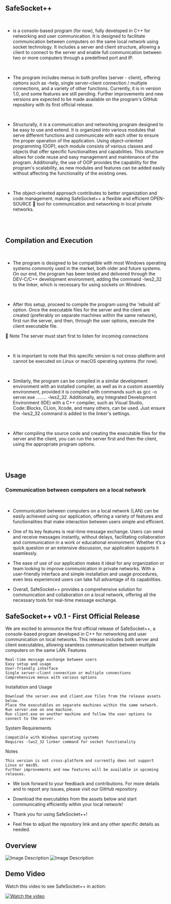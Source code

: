 <h2>SafeSocket++</h2> 
<br>

- is a console-based program (for now), fully developed in C++ for networking and user communication. It is designed to facilitate communication between computers 
on the same local network using socket technology. It includes a server and client structure, allowing a client to connect to the server and 
enable full communication between two or more computers through a predefined port and IP.

<br>

- The program includes menus in both profiles (server - client), offering options such as -help, single server-client connection / multiple connections, 
and a variety of other functions. Currently, it is in version 1.0, and some features are still pending. Further improvements and new versions are 
expected to be made available on the program's GitHub repository with its first official release.

<br>


- Structurally, it is a communication and networking program designed to be easy to use and extend. It is organized into various modules that serve different functions and communicate 
with each other to ensure the proper operation of the application. Using object-oriented programming (OOP), each module consists of various classes and objects that offer specific 
functionalities and capabilities. This structure allows for code reuse and easy management and maintenance of the program. Additionally, the use of OOP provides the capability for the 
program's scalability, as new modules and features can be added easily without affecting the functionality of the existing ones.

<br>


- The object-oriented approach contributes to better organization and code management, making SafeSocket++ a flexible 
and efficient OPEN-SOURCE 🐧 tool for communication and networking in local private networks.


<br><br>


<h2>Compilation and Execution</h2>

<br>

- The program is designed to be compatible with most Windows operating systems commonly used in the market, both older and future systems. On our end, the program has been tested and delivered through
the DEV-C/C++ development environment, adding the command -lws2_32 to the linker, which is necessary for using sockets on Windows.

<br>

- After this setup, proceed to compile the program using the 'rebuild all' option. Once the executable files for the server and the client are created (preferably on separate machines within the same network),
first run the server, and then, through the user options, execute the client executable file.


 🛑 Note The server must start first to listen for incoming connections

<br>

- It is important to note that this specific version is not cross-platform and cannot be executed on Linux or macOS operating systems (for now).
<br>

- Similarly, the program can be compiled in a similar development environment with an installed compiler, as well as in a custom assembly environment, provided it is compiled with commands such as gcc -o server.exe ........ -lws2_32.
Additionally, any Integrated Development Environment (IDE) with a C++ compiler, such as Visual Studio, Code::Blocks, CLion, Xcode, and many others, can be used. Just ensure the -lws2_32 command is added to the linker's settings.
<br>

- After compiling the source code and creating the executable files for the server and the client, you can run the server first and then the client, using the appropriate program options.

<br><br>










<h2>Usage</h2>

<h3>Communication between computers on a local network </h3>

<br>

- Communication between computers on a local network (LAN) can be easily achieved using our application,
  offering a variety of features and functionalities that make interaction between users simple and efficient.

- One of its key features is real-time message exchange. Users can send and receive messages instantly, without delays, facilitating collaboration and communication
  in a work or educational environment. Whether it’s a quick question or an extensive discussion, our application supports it seamlessly.

- The ease of use of our application makes it ideal for any organization or team looking to improve communication in private networks.
  With a user-friendly interface and simple installation and usage procedures, even less experienced users can take full advantage of its capabilities.

- Overall, SafeSocket++ provides a comprehensive solution for communication and collaboration on a local network, offering all the necessary tools for real-time message exchange.














<h2>SafeSocket++ v0.1 - First Official Release</h2>


 We are excited to announce the first official release of SafeSocket++, a console-based program developed in C++ for networking and user communication on local networks.
This release includes both server and client executables, allowing seamless communication between multiple computers on the same LAN.
Features

    Real-time message exchange between users
    Easy setup and usage
    User-friendly interface
    Single server-client connection or multiple connections
    Comprehensive menus with various options

Installation and Usage

    Download the server.exe and client.exe files from the release assets below.
    Place the executables on separate machines within the same network.
    Run server.exe on one machine.
    Run client.exe on another machine and follow the user options to connect to the server.

System Requirements

    Compatible with Windows operating systems
    Requires -lws2_32 linker command for socket functionality

Notes

    This version is not cross-platform and currently does not support Linux or macOS.
    Further improvements and new features will be available in upcoming releases.


- We look forward to your feedback and contributions. For more details and to report any issues, please visit our GitHub repository.

- Download the executables from the assets below and start communicating efficiently within your local network!

- Thank you for using SafeSocket++!

- Feel free to adjust the repository link and any other specific details as needed.














<h2>Overview</h2>


![Image Description](https://github.com/your-username/your-repo-name/raw/main/path-to-your-image/image.png)
![Image Description](https://github.com/your-username/your-repo-name/raw/main/path-to-your-image/image.png)



<h2>Demo Video</h2>


Watch this video to see SafeSocket++ in action:



[![Watch the video](https://img.youtube.com/vi/your-video-id/maxresdefault.jpg)](https://www.youtube.com/watch?v=your-video-id)







